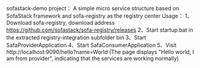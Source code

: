 
sofastack-demo project：
   A simple micro service structure based on SofaStack framework and sofa-registry as the registry center
Usage：
1、Download sofa-registry, download address https://github.com/sofastack/sofa-registry/releases
2、Start startup.bat in the extracted registry-integration subfolder bin
3、Start SafaProviderApplication
4、Start SafaConsumerApplication
5、Visit http://localhost:9090/hello?name=World (The page displays "Hello world, I am from provider", indicating that the services are working normally)


